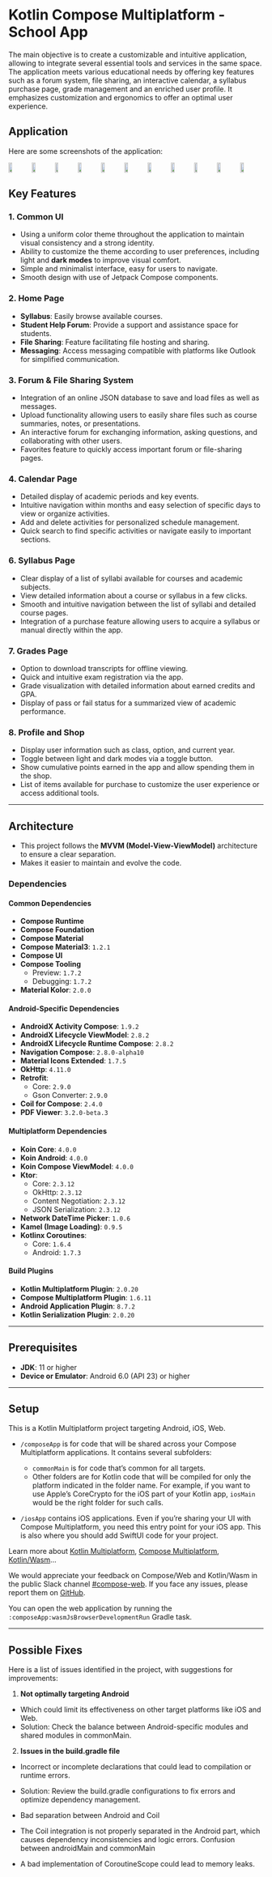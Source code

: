 
# **Kotlin Compose Multiplatform - School App**


The main objective is to create a customizable and intuitive application, allowing to integrate several essential tools and services in the same space. The application meets various educational needs by offering key features such as a forum system, file sharing, an interactive calendar, a syllabus purchase page, grade management and an enriched user profile. It emphasizes customization and ergonomics to offer an optimal user experience.

## **Application**

Here are some screenshots of the application: 

<div style="display: flex; justify-content: space-around;">
  <img src="images/1.PNG"  style="width: 15%;"/>
  <img src="images/2.PNG"  style="width: 15%;"/>
  <img src="images/3.PNG"  style="width: 15%;"/>
  <img src="images/4.PNG"  style="width: 15%;"/>
  <img src="images/5.PNG"  style="width: 15%;"/>
  <img src="images/6.PNG"  style="width: 15%;"/>
  <img src="images/7.PNG"  style="width: 15%;"/>
  <img src="images/8.PNG"  style="width: 15%;"/>
  <img src="images/9.PNG"  style="width: 15%;"/>
  <img src="images/10.PNG"  style="width: 15%;"/>
  <img src="images/11.PNG"  style="width: 15%;"/>
</div>


## **Key Features**

### 1. Common UI

- Using a uniform color theme throughout the application to maintain visual consistency and a strong identity.
- Ability to customize the theme according to user preferences, including light and **dark modes** to improve visual comfort.
- Simple and minimalist interface, easy for users to navigate.
- Smooth design with use of Jetpack Compose components.

  

### 2. Home Page

- **Syllabus**: Easily browse available courses.
- **Student Help Forum**: Provide a support and assistance space for students.
- **File Sharing**: Feature facilitating file hosting and sharing.
- **Messaging**: Access messaging compatible with platforms like Outlook for simplified communication.

### 3. Forum & File Sharing System

- Integration of an online JSON database to save and load files as well as messages.
- Upload functionality allowing users to easily share files such as course summaries, notes, or presentations.
- An interactive forum for exchanging information, asking questions, and collaborating with other users.
- Favorites feature to quickly access important forum or file-sharing pages.




### 4. Calendar Page

- Detailed display of academic periods and key events.
- Intuitive navigation within months and easy selection of specific days to view or organize activities.
- Add and delete activities for personalized schedule management.
- Quick search to find specific activities or navigate easily to important sections.




### 6. Syllabus Page

- Clear display of a list of syllabi available for courses and academic subjects.
- View detailed information about a course or syllabus in a few clicks.
- Smooth and intuitive navigation between the list of syllabi and detailed course pages.
- Integration of a purchase feature allowing users to acquire a syllabus or manual directly within the app.

### 7. Grades Page

- Option to download transcripts for offline viewing.
- Quick and intuitive exam registration via the app.
- Grade visualization with detailed information about earned credits and GPA.
- Display of pass or fail status for a summarized view of academic performance.

### 8. Profile and Shop

- Display user information such as class, option, and current year.
- Toggle between light and dark modes via a toggle button.
- Show cumulative points earned in the app and allow spending them in the shop.
- List of items available for purchase to customize the user experience or access additional tools.




---

## Architecture

- This project follows the **MVVM (Model-View-ViewModel)**  architecture to ensure a clear separation.
- Makes it easier to maintain and evolve the code.



### Dependencies

#### Common Dependencies
- **Compose Runtime**
- **Compose Foundation**
- **Compose Material**
- **Compose Material3**: `1.2.1`
- **Compose UI**
- **Compose Tooling**
  - Preview: `1.7.2`
  - Debugging: `1.7.2`
- **Material Kolor**: `2.0.0`

#### Android-Specific Dependencies
- **AndroidX Activity Compose**: `1.9.2`
- **AndroidX Lifecycle ViewModel**: `2.8.2`
- **AndroidX Lifecycle Runtime Compose**: `2.8.2`
- **Navigation Compose**: `2.8.0-alpha10`
- **Material Icons Extended**: `1.7.5`
- **OkHttp**: `4.11.0`
- **Retrofit**:
  - Core: `2.9.0`
  - Gson Converter: `2.9.0`
- **Coil for Compose**: `2.4.0`
- **PDF Viewer**: `3.2.0-beta.3`

#### Multiplatform Dependencies
- **Koin Core**: `4.0.0`
- **Koin Android**: `4.0.0`
- **Koin Compose ViewModel**: `4.0.0`
- **Ktor**:
  - Core: `2.3.12`
  - OkHttp: `2.3.12`
  - Content Negotiation: `2.3.12`
  - JSON Serialization: `2.3.12`
- **Network DateTime Picker**: `1.0.6`
- **Kamel (Image Loading)**: `0.9.5`
- **Kotlinx Coroutines**: 
  - Core: `1.6.4`
  - Android: `1.7.3`

#### Build Plugins
- **Kotlin Multiplatform Plugin**: `2.0.20`
- **Compose Multiplatform Plugin**: `1.6.11`
- **Android Application Plugin**: `8.7.2`
- **Kotlin Serialization Plugin**: `2.0.20`

---

## Prerequisites

- **JDK**: 11 or higher
- **Device or Emulator**: Android 6.0 (API 23) or higher

----

## **Setup**

This is a Kotlin Multiplatform project targeting Android, iOS, Web.

* `/composeApp` is for code that will be shared across your Compose Multiplatform applications.
  It contains several subfolders:
  - `commonMain` is for code that’s common for all targets.
  - Other folders are for Kotlin code that will be compiled for only the platform indicated in the folder name.
    For example, if you want to use Apple’s CoreCrypto for the iOS part of your Kotlin app,
    `iosMain` would be the right folder for such calls.

* `/iosApp` contains iOS applications. Even if you’re sharing your UI with Compose Multiplatform,
  you need this entry point for your iOS app. This is also where you should add SwiftUI code for your project.


Learn more about [Kotlin Multiplatform](https://www.jetbrains.com/help/kotlin-multiplatform-dev/get-started.html),
[Compose Multiplatform](https://github.com/JetBrains/compose-multiplatform/#compose-multiplatform),
[Kotlin/Wasm](https://kotl.in/wasm/)…

We would appreciate your feedback on Compose/Web and Kotlin/Wasm in the public Slack channel [#compose-web](https://slack-chats.kotlinlang.org/c/compose-web).
If you face any issues, please report them on [GitHub](https://github.com/JetBrains/compose-multiplatform/issues).

You can open the web application by running the `:composeApp:wasmJsBrowserDevelopmentRun` Gradle task.

---------


## **Possible Fixes**
Here is a list of issues identified in the project, with suggestions for improvements:

1. **Not optimally targeting Android**

- Which could limit its effectiveness on other target platforms like iOS and Web.
- Solution: Check the balance between Android-specific modules and shared modules in commonMain.


2. **Issues in the build.gradle file**

- Incorrect or incomplete declarations that could lead to compilation or runtime errors.
- Solution: Review the build.gradle configurations to fix errors and optimize dependency management.
- Bad separation between Android and Coil

- The Coil integration is not properly separated in the Android part, which causes dependency inconsistencies and logic errors.
Confusion between androidMain and commonMain

- A bad implementation of CoroutineScope could lead to memory leaks.




















